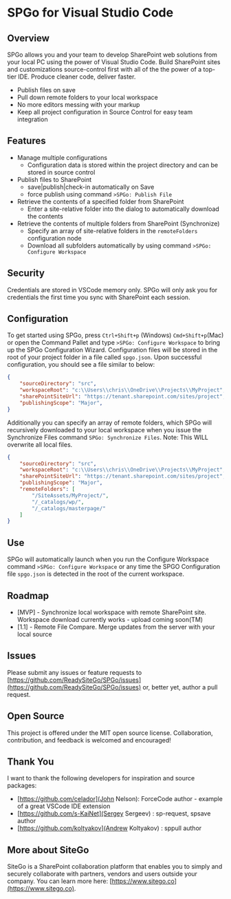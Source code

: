 # SPGo for Visual Studio Code

## Overview
SPGo allows you and your team to develop SharePoint web solutions from your local PC using the power of Visual Studio Code. Build SharePoint sites and customizations source-control first with all of the the power of a top-tier IDE. Produce cleaner code, deliver faster.
* Publish files on save
* Pull down remote folders to your local workspace
* No more editors messing with your markup 
* Keep all project configuration in Source Control for easy team integration

## Features
* Manage multiple configurations
    * Configuration data is stored within the project directory and can be stored in source control
* Publish files to SharePoint
    * save|publish|check-in automatically on Save
    * force publish using command `>SPGo: Publish File`
* Retrieve the contents of a specified folder from SharePoint
    * Enter a site-relative folder into the dialog to automatically download the contents
* Retrieve the contents of multiple folders from SharePoint (Synchronize)
    * Specify an array of site-relative folders in the `remoteFolders` configuration node
    * Download all subfolders automatically by using command `>SPGo: Configure Workspace`


## Security
Credentials are stored in VSCode memory only. SPGo will only ask you for credentials the first time you sync with SharePoint each session.

## Configuration
To get started using SPGo, press `Ctrl+Shift+p` (Windows) `Cmd+Shift+p`(Mac) or open the Command Pallet and type `>SPGo: Configure Workspace` to bring up the SPGo Configuration Wizard. Configuration files will be stored in the root of your project folder in a file called `spgo.json`.
Upon successful configuration, you should see a file similar to below:

```json
{
    "sourceDirectory": "src",
    "workspaceRoot": "c:\\Users\\chris\\OneDrive\\Projects\\MyProject",
    "sharePointSiteUrl": "https://tenant.sharepoint.com/sites/project",
    "publishingScope": "Major",
} 
```

Additionally you can specify an array of remote folders, which SPGo will recursively downloaded to your local workspace when you issue the Synchronize Files command `SPGo: Synchronize Files`. Note: This WILL overwrite all local files.
```json
{
    "sourceDirectory": "src",
    "workspaceRoot": "c:\\Users\\chris\\OneDrive\\Projects\\MyProject",
    "sharePointSiteUrl": "https://tenant.sharepoint.com/sites/project",
    "publishingScope": "Major",
    "remoteFolders": [
        "/SiteAssets/MyProject/",
        "/_catalogs/wp/",
        "/_catalogs/masterpage/"
    ]
} 
```

## Use
SPGo will automatically launch when you run the Configure Workspace command `>SPGo: Configure Workspace` or any time the SPGO Configuration file `spgo.json` is detected in the root of the current workspace.

## Roadmap
* [MVP] - Synchronize local workspace with remote SharePoint site. Workspace download currently works - upload coming soon(TM)
* [1.1] - Remote File Compare. Merge updates from the server with your local source


## Issues
Please submit any issues or feature requests to [https://github.com/ReadySiteGo/SPGo/issues](https://github.com/ReadySiteGo/SPGo/issues) or, better yet, author a pull request.

## Open Source
This project is offered under the MIT open source license. Collaboration, contribution, and feedback is welcomed and encouraged!

## Thank You
I want to thank the following developers for inspiration and source packages:
* [https://github.com/celador](John Nelson): ForceCode author - example of a great VSCode IDE extension
* [https://github.com/s-KaiNet](Sergey Sergeev) : sp-request, spsave author
* [https://github.com/koltyakov](Andrew Koltyakov) : sppull author

## More about SiteGo
SiteGo is a SharePoint collaboration platform that enables you to simply and securely collaborate with partners, vendors and users outside your company. You can learn more here: [https://www.sitego.co](https://www.sitego.co).